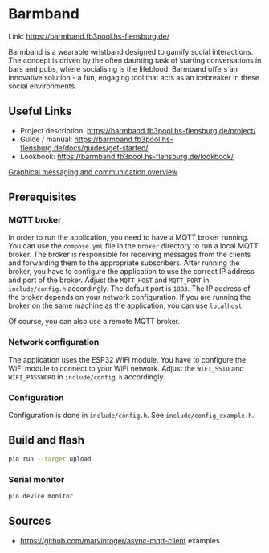 # Barmband

Link: https://barmband.fb3pool.hs-flensburg.de/

Barmband is a wearable wristband designed to gamify social interactions. The concept is driven by the often daunting task of starting conversations in bars and pubs, where socialising is the lifeblood. Barmband offers an innovative solution - a fun, engaging tool that acts as an icebreaker in these social environments.

## Useful Links

- Project description: https://barmband.fb3pool.hs-flensburg.de/project/
- Guide / manual: https://barmband.fb3pool.hs-flensburg.de/docs/guides/get-started/
- Lookbook: https://barmband.fb3pool.hs-flensburg.de/lookbook/

[Graphical messaging and communication overview](https://www.tldraw.com/v/N9df8NquTPFi5-Oo25JAq?viewport=-170,48,1920,963&page=page:page)

## Prerequisites

### MQTT broker

In order to run the application, you need to have a MQTT broker running. You can use the `compose.yml` file in the `broker` directory to run a local MQTT broker. The broker is responsible for receiving messages from the clients and forwarding them to the appropriate subscribers. After running the broker, you have to configure the application to use the correct IP address and port of the broker. Adjust the `MQTT_HOST` and `MQTT_PORT` in `include/config.h` accordingly. The default port is `1883`. The IP address of the broker depends on your network configuration. If you are running the broker on the same machine as the application, you can use `localhost`.

Of course, you can also use a remote MQTT broker.

### Network configuration

The application uses the ESP32 WiFi module. You have to configure the WiFi module to connect to your WiFi network. Adjust the `WIFI_SSID` and `WIFI_PASSWORD` in `include/config.h` accordingly.

### Configuration

Configuration is done in `include/config.h`.
See `include/config_example.h`.

## Build and flash

```bash
pio run --target upload
```

### Serial monitor
```bash
pio device monitor
```
## Sources

- https://github.com/marvinroger/async-mqtt-client examples